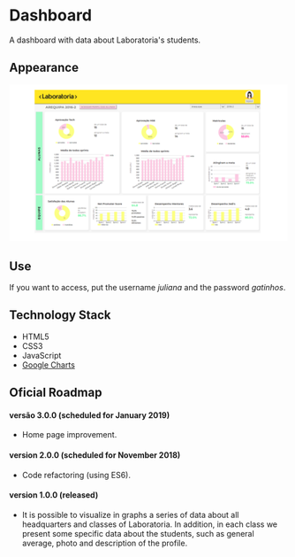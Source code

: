 # Dashboard
A dashboard with data about Laboratoria's students. 

## Appearance
![App map](./assets/images/dashboard.png)

## Use
If you want to access, put the username *juliana* and the password *gatinhos*.

## Technology Stack
+ HTML5
+ CSS3
+ JavaScript 
+ [Google Charts](https://developers.google.com/chart/) 

## Oficial Roadmap

#### versão 3.0.0 (scheduled for January 2019)
+ Home page improvement.

#### version 2.0.0 (scheduled for November 2018)
+ Code refactoring (using ES6).

#### version 1.0.0 (released)
+ It is possible to visualize in graphs a series of data about all headquarters and classes of Laboratoria. In addition, in each class we present some specific data about the students, such as general average, photo and description of the profile.

